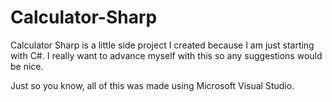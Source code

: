 # Calculator-Sharp
Calculator Sharp is a little side project I created because I am just starting with C#. I really want to advance myself with this so any suggestions would be nice.


Just so you know, all of this was made using Microsoft Visual Studio.
